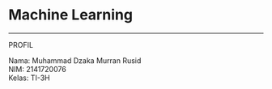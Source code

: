 # Machine Learning

<hr>

PROFIL

Nama: Muhammad Dzaka Murran Rusid<br>
NIM: 2141720076<br>
Kelas: TI-3H<br>
